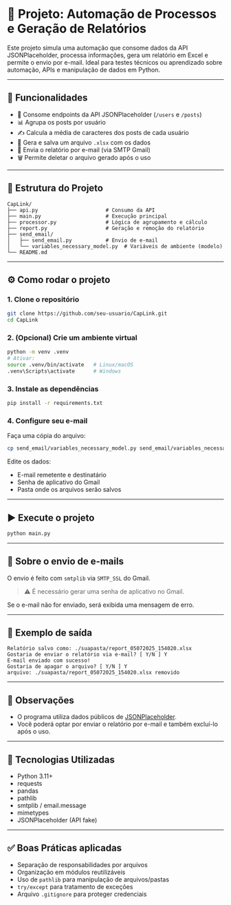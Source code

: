 # 📝 Projeto: Automação de Processos e Geração de Relatórios

Este projeto simula uma automação que consome dados da API JSONPlaceholder, processa informações, gera um relatório em Excel e permite o envio por e-mail. Ideal para testes técnicos ou aprendizado sobre automação, APIs e manipulação de dados em Python.

---

## 🚀 Funcionalidades

- 🔗 Consome endpoints da API JSONPlaceholder (`/users` e `/posts`)
- 📊 Agrupa os posts por usuário
- ✍️ Calcula a média de caracteres dos posts de cada usuário
- 📁 Gera e salva um arquivo `.xlsx` com os dados
- 📧 Envia o relatório por e-mail (via SMTP Gmail)
- 🗑️ Permite deletar o arquivo gerado após o uso

---

## 📂 Estrutura do Projeto

```
CapLink/
├── api.py                      # Consumo da API
├── main.py                     # Execução principal
├── processor.py                # Lógica de agrupamento e cálculo
├── report.py                   # Geração e remoção do relatório
├── send_email/
│   ├── send_email.py           # Envio de e-mail
│   └── variables_necessary_model.py  # Variáveis de ambiente (modelo)
└── README.md
```

---

## ⚙️ Como rodar o projeto

### 1. Clone o repositório

```bash
git clone https://github.com/seu-usuario/CapLink.git
cd CapLink
```

### 2. (Opcional) Crie um ambiente virtual

```bash
python -m venv .venv
# Ativar:
source .venv/bin/activate   # Linux/macOS
.venv\Scripts\activate      # Windows
```

### 3. Instale as dependências

```bash
pip install -r requirements.txt
```

### 4. Configure seu e-mail

Faça uma cópia do arquivo:

```bash
cp send_email/variables_necessary_model.py send_email/variables_necessary.py
```

Edite os dados:
- E-mail remetente e destinatário
- Senha de aplicativo do Gmail
- Pasta onde os arquivos serão salvos

---

## ▶️ Execute o projeto

```bash
python main.py
```

---

## 📧 Sobre o envio de e-mails

O envio é feito com `smtplib` via `SMTP_SSL` do Gmail.

> ⚠️ É necessário gerar uma senha de aplicativo no Gmail.

Se o e-mail não for enviado, será exibida uma mensagem de erro.

---

## 📌 Exemplo de saída

```
Relatório salvo como: ./suapasta/report_05072025_154020.xlsx
Gostaria de enviar o relatório via e-mail? [ Y/N ] Y
E-mail enviado com sucesso!
Gostaria de apagar o arquivo? [ Y/N ] Y
arquivo: ./suapasta/report_05072025_154020.xlsx removido
```

---

## 📝 Observações

- O programa utiliza dados públicos de [JSONPlaceholder](https://jsonplaceholder.typicode.com).
- Você poderá optar por enviar o relatório por e-mail e também excluí-lo após o uso.

---

## 🧰 Tecnologias Utilizadas

- Python 3.11+
- requests
- pandas
- pathlib
- smtplib / email.message
- mimetypes
- JSONPlaceholder (API fake)

---

## ✅ Boas Práticas aplicadas

- Separação de responsabilidades por arquivos
- Organização em módulos reutilizáveis
- Uso de `pathlib` para manipulação de arquivos/pastas
- `try/except` para tratamento de exceções
- Arquivo `.gitignore` para proteger credenciais
